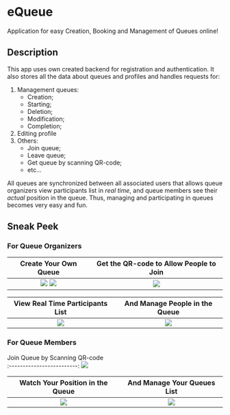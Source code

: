 # eQueue
Application for easy Creation, Booking and Management of Queues online!

## Description
This app uses own created backend for registration and authentication. It also stores all the data about queues and profiles and handles requests for:
1. Management queues:
   - Creation;
   - Starting;
   - Deletion;
   - Modification;
   - Completion;
2. Editing profile
3. Others:
   - Join queue;
   - Leave queue;
   - Get queue by scanning QR-code;
   - etc...

All queues are synchronized between all associated users that allows queue organizers view participants list in *real time*, and queue members see their *actual* position in the queue. Thus, managing and participating in queues becomes very easy and fun.

## Sneak Peek
### For Queue Organizers
Create Your Own Queue  |  Get the QR-code to Allow People to Join
:---------------------------:|:-------------------------:
![](https://d.radikal.ru/d00/2010/98/2b829b7f250d.png) ![](https://c.radikal.ru/c26/2010/50/f3c6c550c8c9.png) | ![](https://d.radikal.ru/d10/2010/29/440fdee15846.png)

View Real Time Participants List           |  And Manage People in the Queue
:-------------------------:|:-------------------------:
![](https://c.radikal.ru/c24/2010/4c/63f26ad26353.png) | ![](https://b.radikal.ru/b25/2010/c2/ea56e1e984ba.png)

### For Queue Members
Join Queue by Scanning QR-code  
:-------------------------:
![](https://a.radikal.ru/a38/2010/74/a4bf72733a88.png)

Watch Your Position in the Queue         |  And Manage Your Queues List
:-------------------------:|:-------------------------:
![](https://c.radikal.ru/c28/2010/ff/a672179a005b.png) | ![](https://d.radikal.ru/d23/2010/56/757117335963.png)

